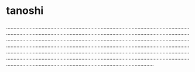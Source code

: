 # tanoshi

............................................................................................................................................................................................................................................................................................................................................................................................................................................................................................................................................................................................................................................................................................................................................................................................................................................................................